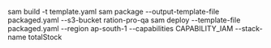 sam build -t template.yaml
sam package --output-template-file packaged.yaml --s3-bucket ration-pro-qa
sam deploy --template-file packaged.yaml --region ap-south-1 --capabilities CAPABILITY_IAM --stack-name totalStock
